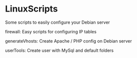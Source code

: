 # LinuxScripts
Some scripts to easily configure your Debian server

firewall: 
	Easy scripts for configuring IP tables

generateVhosts:	
	Create Apache / PHP config on Debian server

userTools:
	Create user with MySql and default folders
